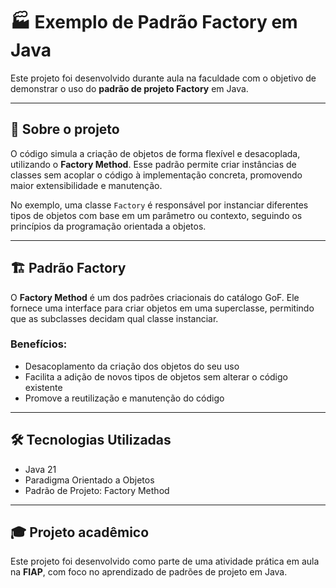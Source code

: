 # 🏭 Exemplo de Padrão Factory em Java

Este projeto foi desenvolvido durante aula na faculdade com o objetivo de demonstrar o uso do **padrão de projeto Factory** em Java.

---

## 🧠 Sobre o projeto

O código simula a criação de objetos de forma flexível e desacoplada, utilizando o **Factory Method**. Esse padrão permite criar instâncias de classes sem acoplar o código à implementação concreta, promovendo maior extensibilidade e manutenção.

No exemplo, uma classe `Factory` é responsável por instanciar diferentes tipos de objetos com base em um parâmetro ou contexto, seguindo os princípios da programação orientada a objetos.

---

## 🏗️ Padrão Factory

O **Factory Method** é um dos padrões criacionais do catálogo GoF. Ele fornece uma interface para criar objetos em uma superclasse, permitindo que as subclasses decidam qual classe instanciar.

### Benefícios:

- Desacoplamento da criação dos objetos do seu uso
- Facilita a adição de novos tipos de objetos sem alterar o código existente
- Promove a reutilização e manutenção do código

---

## 🛠️ Tecnologias Utilizadas

- Java 21
- Paradigma Orientado a Objetos
- Padrão de Projeto: Factory Method

---

## 🎓 Projeto acadêmico

Este projeto foi desenvolvido como parte de uma atividade prática em aula na **FIAP**, com foco no aprendizado de padrões de projeto em Java.
